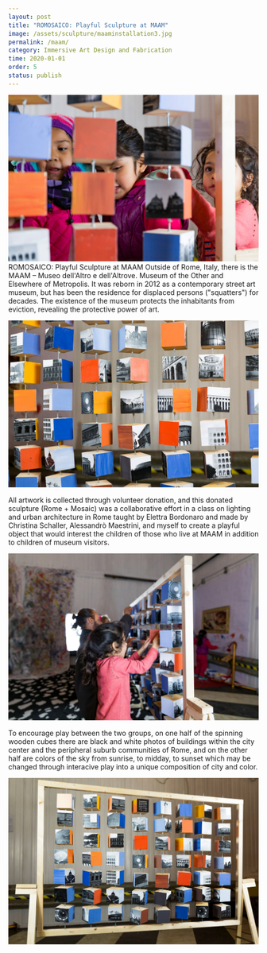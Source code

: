 ```yaml
---
layout: post
title: "ROMOSAICO: Playful Sculpture at MAAM"
image: /assets/sculpture/maaminstallation3.jpg
permalink: /maam/
category: Immersive Art Design and Fabrication
time: 2020-01-01
order: 5
status: publish
---
```

!["Romosaico at MAAM, Rome, Italy"](/assets/sculpture/maaminstallation3.jpg) 
ROMOSAICO: Playful Sculpture at MAAM
Outside of Rome, Italy, there is the MAAM – Museo dell'Altro e dell'Altrove. Museum of the Other and Elsewhere of Metropolis. It was reborn in 2012 as a contemporary street art museum, but has been the residence for displaced persons ("squatters") for decades. The existence of the museum protects the inhabitants from eviction, revealing the protective power of art. 

!["Romosaico at MAAM, Rome, Italy"](/assets/sculpture/maaminstallation2.jpg) 

All artwork is collected through volunteer donation, and this donated sculpture (Rome + Mosaic) was a collaborative effort in a class on lighting and urban architecture in Rome taught by Elettra Bordonaro and made by Christina Schaller, Alessandrò Maestrini, and myself to create a playful object that would interest the children of those who live at MAAM in addition to children of museum visitors. 

!["Romosaico at MAAM, Rome, Italy"](/assets/sculpture/maaminstallation4.jpg)

To encourage play between the two groups, on one half of the spinning wooden cubes there are black and white photos of buildings within the city center and the peripheral suburb communities of Rome, and on the other half are colors of the sky from sunrise, to midday, to sunset which may be changed through interacive play into a unique composition of city and color.

!["Romosaico at MAAM, Rome, Italy"](/assets/sculpture/maaminstallation1.jpg)
